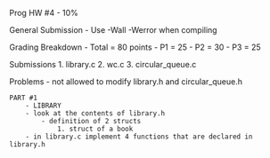 Prog HW #4 - 10%

General Submission 
    - Use -Wall -Werror when compiling 

Grading Breakdown
    - Total = 80 points
    - P1 = 25
    - P2 = 30
    - P3 = 25

Submissions
    1. library.c
    2. wc.c
    3. circular_queue.c

Problems
    - not allowed to modify library.h and circular_queue.h 

    PART #1
        - LIBRARY
        - look at the contents of library.h
            - definition of 2 structs
                1. struct of a book 
        - in library.c implement 4 functions that are declared in library.h
        
